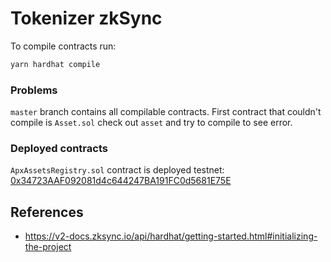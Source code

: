 # Tokenizer zkSync

To compile contracts run:
```sh
yarn hardhat compile
```

### Problems

`master` branch contains all compilable contracts. First contract that couldn't compile is `Asset.sol` check out `asset` and try to compile to see error.

### Deployed contracts

`ApxAssetsRegistry.sol` contract is deployed testnet: [0x34723AAF092081d4c644247BA191FC0d5681E75E](https://zksync2-testnet.zkscan.io/address/0x34723AAF092081d4c644247BA191FC0d5681E75E/transactions)

## References

- https://v2-docs.zksync.io/api/hardhat/getting-started.html#initializing-the-project 
